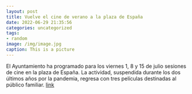 ```yaml
---
layout: post
title: Vuelve el cine de verano a la plaza de España
date: 2022-06-29 21:35:56
categories: uncategorized
tags:
- random
image: /img/image.jpg
caption: This is a picture
---
```

El Ayuntamiento ha programado para los viernes 1, 8 y 15 de julio sesiones de cine en la plaza de España. La actividad, suspendida durante los dos últimos años por la pandemia, regresa con tres películas destinadas al público familiar.  [link](https://www.ayto-villacanada.es/noticias/vuelve-el-cine-de-verano-a-la-plaza-de-espana/)
